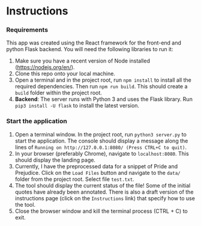 # Instructions
### Requirements
This app was created using the React framework for the front-end and python Flask backend. You will need the 
following libraries to run it:
1. Make sure you have a recent version of Node installed (https://nodejs.org/en/).
2. Clone this repo onto your local machine. 
3. Open a terminal and in the project root, run `npm install` to install all the required dependencies. 
Then run `npm run build`. This should create a `build` folder within the project root. 
4. **Backend**: The server runs with Python 3 and uses the Flask library. Run `pip3 install -U flask` to install the latest version.

### Start the application
1. Open a terminal window. In the project root, run `python3 server.py` to start the application. The console should display a message 
along the lines of `Running on http://127.0.0.1:8080/ (Press CTRL+C to quit)`.
2. In your browser (preferably Chrome), navigate to `localhost:8080`. This should display the landing page. 
3. Currently, I have the preprocessed data for a snippet of Pride and Prejudice. Click on the `Load Files` button
 and navigate to the `data/` folder from the project root. Select file `test.txt`.
4. The tool should display the current status of the file! Some of the initial quotes have already been annotated. 
There is also a draft version of the instructions page (click on the `Instructions` link) that specify how to 
use the tool. 
5. Close the browser window and kill the terminal process (CTRL + C) to exit.